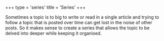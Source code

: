 +++
type = 'series'
title = 'Series'
+++

Sometimes a topic is to big to write or read in a single article and trying to follow a topic that is posted over time can get lost
in the noise of other posts. So it makes sense to create a series that allows the topic to be delved into deeper while keeping it
organised.
